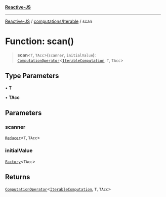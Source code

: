 [**Reactive-JS**](../../../README.md)

***

[Reactive-JS](../../../README.md) / [computations/Iterable](../README.md) / scan

# Function: scan()

> **scan**\<`T`, `TAcc`\>(`scanner`, `initialValue`): [`ComputationOperator`](../../type-aliases/ComputationOperator.md)\<[`IterableComputation`](../interfaces/IterableComputation.md), `T`, `TAcc`\>

## Type Parameters

• **T**

• **TAcc**

## Parameters

### scanner

[`Reducer`](../../../functions/type-aliases/Reducer.md)\<`T`, `TAcc`\>

### initialValue

[`Factory`](../../../functions/type-aliases/Factory.md)\<`TAcc`\>

## Returns

[`ComputationOperator`](../../type-aliases/ComputationOperator.md)\<[`IterableComputation`](../interfaces/IterableComputation.md), `T`, `TAcc`\>
